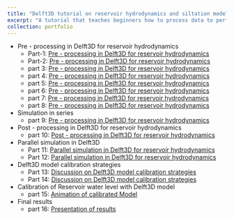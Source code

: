 ```yaml
---
title: "Delft3D tutorial on reservoir hydrodynamics and siltation modeling"
excerpt: "A tutorial that teaches beginners how to process data to perform reservoir modeling in Delft3D, simulation in parallel with Delft3D, and post-processing of Delft3D results. [QGIS](https://www.qgis.org/it/site/), [Delft3D](https://oss.deltares.nl/web/delft3d), [GoogleEarth](https://earth.google.com/web/), MicrosoftExcel and [tcx-converter](https://tcx-converter.software.informer.com/)"
collection: portfolio
---
```

* Pre - processing in Delft3D for reservoir hydrodynamics
  * Part-1: [Pre - processing in Delft3D for reservoir hydrodynamics](https://youtu.be/KCGg9vQ3LgM) 
  * Part-2: [Pre - processing in Delft3D for reservoir hydrodynamics](https://youtu.be/3IidO34u1oQ)
  * part 3: [Pre - processing in Delft3D for reservoir hydrodynamics](https://youtu.be/9l8Pmwm5biM)
  * part 4: [Pre - processing in Delft3D for reservoir hydrodynamics](https://youtu.be/DLev6C8akdQ)
  * part 5: [Pre - processing in Delft3D for reservoir hydrodynamics](https://youtu.be/YTHvj3-2q54)
  * part 6: [Pre - processing in Delft3D for reservoir hydrodynamics](https://youtu.be/bHUYb-rV_pU)
  * part 7: [Pre - processing in Delft3D for reservoir hydrodynamics](https://youtu.be/5pGeMu-LRrI)
  * part 8: [Pre - processing in Delft3D for reservoir hydrodynamics](https://youtu.be/TwdeVxs7ePQ)
* Simulation in series   
  * part 9: [Pre - processing in Delft3D for reservoir hydrodynamics](https://youtu.be/C2YZgQDBfkM)
* Post - processing in Delft3D for reservoir hydrodynamics
  * part 10: [Post - processing in Delft3D for reservoir hydrodynamics](https://youtu.be/vmYtlhPPqK0)  
* Parallel simulation in Delft3D
  * Part 11: [Parallel simulation in Delft3D for reservoir hydrodynamics](https://youtu.be/8Hx9JN8Bles)
  * Part 12: [Parallel simulation in Delft3D for reservoir hydrodynamics](https://youtu.be/TuPwqu2SLdw)
* Delft3D model calibration strategies
  * Part 13: [Discussion on Delft3D model calibration strategies](https://youtu.be/el_UE2H8Ldg)
  * Part 14: [Discussion on Delft3D model calibration strategies](https://youtu.be/yvyZ1Uh5q7U)
* Calibration of Reservoir water level with Delft3D model
  * part 15: [Animation of calibrated Model](https://youtu.be/FxzcrCUMULo)
* Final results 
  * part 16: [Presentation of results](https://youtu.be/MU60mncT4fY)